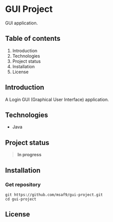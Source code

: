 # GUI Project
GUI application.

## Table of contents
1. Introduction
2. Technologies
3. Project status
4. Installation
5. License

## Introduction
A Login GUI (Graphical User Interface) application.

## Technologies
- Java

## Project status
> **In progress**

## Installation
### Get repository
```git
git https://github.com/msaf9/gui-project.git
cd gui-project
```

## License
